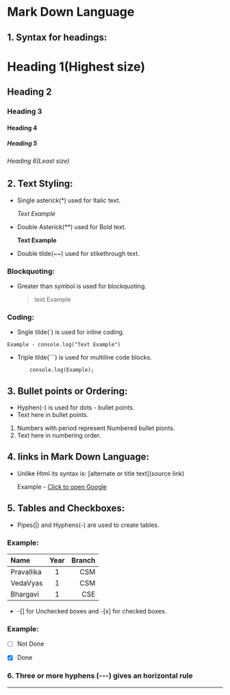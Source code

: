 # __Mark Down Language__

## 1. Syntax for headings:

# Heading 1(Highest size)
## Heading 2
### Heading 3
#### Heading 4
##### Heading 5
###### Heading 6(Least size)

## 2. Text Styling:

- Single asterick(*) used for Italic text.

  *Text Example*

- Double Asterick(**) used for Bold text.

  **Text Example**
  
- Double tilde(~~) used for stikethrough text.

### Blockquoting:

- Greater than symbol is used for blockquoting.

  > text Example

### Coding:

- Sngle tilde(`) is used for inline coding.

 ` Example - console.log("Text Example") `

- Triple tilde(```) is used for multiline code blocks.
  
  ``` let example = "Text Example - Hello World";
      console.log(Example);
  ```

## 3. Bullet points or Ordering:

- Hyphen(-) is used for dots - bullet points.
- Text here in bullet points.

1. Numbers with period represent Numbered bullet pionts.
2. Text here in numbering order.

## 4. links in Mark Down Language:

- Unlike Html its syntax is: [alternate or title text](source link)

  Example - [Click to open Google](https://google.com)

## 5. Tables and Checkboxes:

- Pipes(|) and Hyphens(-) are used to create tables.

### Example:

|    Name    | Year | Branch  |
|:-----------|:----:| -------:|
| Pravallika | 1    |   CSM   |
| VedaVyas   | 1    |   CSM   |
| Bhargavi   | 1    |   CSE   |

- -[] for Unchecked boxes and -[x] for checked boxes.

### Example:

  - [ ] Not Done
  
  - [x] Done

### 6. Three or more hyphens (---) gives an horizontal rule
---

